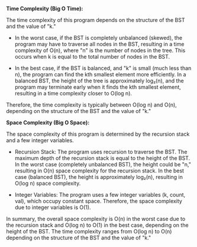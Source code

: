 **Time Complexity (Big O Time):**

The time complexity of this program depends on the structure of the BST and the value of "k."

- In the worst case, if the BST is completely unbalanced (skewed), the program may have to traverse all nodes in the BST, resulting in a time complexity of O(n), where "n" is the number of nodes in the tree. This occurs when k is equal to the total number of nodes in the BST.

- In the best case, if the BST is balanced, and "k" is small (much less than n), the program can find the kth smallest element more efficiently. In a balanced BST, the height of the tree is approximately log₂(n), and the program may terminate early when it finds the kth smallest element, resulting in a time complexity closer to O(log n).

Therefore, the time complexity is typically between O(log n) and O(n), depending on the structure of the BST and the value of "k."

**Space Complexity (Big O Space):**

The space complexity of this program is determined by the recursion stack and a few integer variables.

- Recursion Stack: The program uses recursion to traverse the BST. The maximum depth of the recursion stack is equal to the height of the BST. In the worst case (completely unbalanced BST), the height could be "n," resulting in O(n) space complexity for the recursion stack. In the best case (balanced BST), the height is approximately log₂(n), resulting in O(log n) space complexity.

- Integer Variables: The program uses a few integer variables (k, count, val), which occupy constant space. Therefore, the space complexity due to integer variables is O(1).

In summary, the overall space complexity is O(n) in the worst case due to the recursion stack and O(log n) to O(1) in the best case, depending on the height of the BST. The time complexity ranges from O(log n) to O(n) depending on the structure of the BST and the value of "k."
